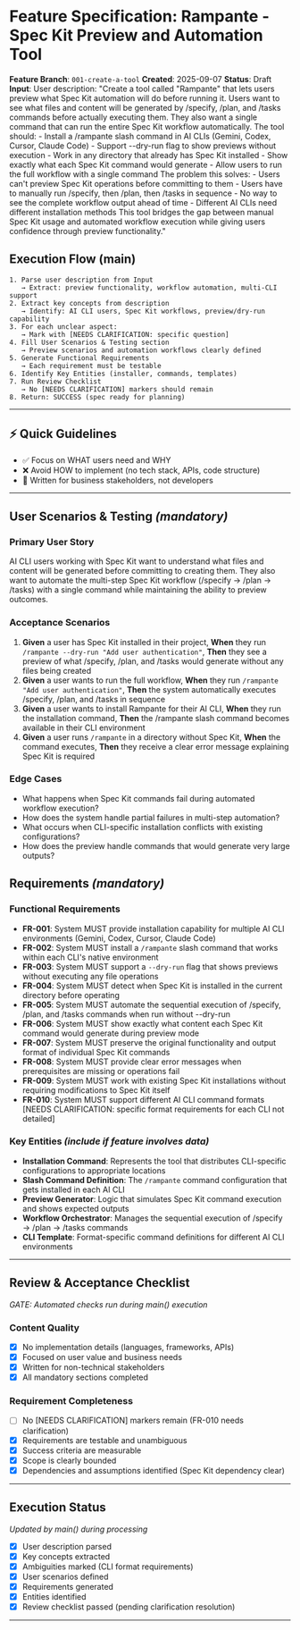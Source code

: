 # Feature Specification: Rampante - Spec Kit Preview and Automation Tool

**Feature Branch**: `001-create-a-tool`
**Created**: 2025-09-07
**Status**: Draft
**Input**: User description: "Create a tool called \"Rampante\" that lets users preview what Spec Kit automation will do before running it. Users want to see what files and content will be generated by /specify, /plan, and /tasks commands before actually executing them. They also want a single command that can run the entire Spec Kit workflow automatically. The tool should: - Install a /rampante slash command in AI CLIs (Gemini, Codex, Cursor, Claude Code) - Support --dry-run flag to show previews without execution - Work in any directory that already has Spec Kit installed - Show exactly what each Spec Kit command would generate - Allow users to run the full workflow with a single command The problem this solves: - Users can't preview Spec Kit operations before committing to them - Users have to manually run /specify, then /plan, then /tasks in sequence - No way to see the complete workflow output ahead of time - Different AI CLIs need different installation methods This tool bridges the gap between manual Spec Kit usage and automated workflow execution while giving users confidence through preview functionality."

## Execution Flow (main)

```
1. Parse user description from Input
   → Extract: preview functionality, workflow automation, multi-CLI support
2. Extract key concepts from description
   → Identify: AI CLI users, Spec Kit workflows, preview/dry-run capability
3. For each unclear aspect:
   → Mark with [NEEDS CLARIFICATION: specific question]
4. Fill User Scenarios & Testing section
   → Preview scenarios and automation workflows clearly defined
5. Generate Functional Requirements
   → Each requirement must be testable
6. Identify Key Entities (installer, commands, templates)
7. Run Review Checklist
   → No [NEEDS CLARIFICATION] markers should remain
8. Return: SUCCESS (spec ready for planning)
```

---

## ⚡ Quick Guidelines

- ✅ Focus on WHAT users need and WHY
- ❌ Avoid HOW to implement (no tech stack, APIs, code structure)
- 👥 Written for business stakeholders, not developers

---

## User Scenarios & Testing _(mandatory)_

### Primary User Story

AI CLI users working with Spec Kit want to understand what files and content will be generated before committing to creating them. They also want to automate the multi-step Spec Kit workflow (/specify → /plan → /tasks) with a single command while maintaining the ability to preview outcomes.

### Acceptance Scenarios

1. **Given** a user has Spec Kit installed in their project, **When** they run `/rampante --dry-run "Add user authentication"`, **Then** they see a preview of what /specify, /plan, and /tasks would generate without any files being created
2. **Given** a user wants to run the full workflow, **When** they run `/rampante "Add user authentication"`, **Then** the system automatically executes /specify, /plan, and /tasks in sequence
3. **Given** a user wants to install Rampante for their AI CLI, **When** they run the installation command, **Then** the /rampante slash command becomes available in their CLI environment
4. **Given** a user runs `/rampante` in a directory without Spec Kit, **When** the command executes, **Then** they receive a clear error message explaining Spec Kit is required

### Edge Cases

- What happens when Spec Kit commands fail during automated workflow execution?
- How does the system handle partial failures in multi-step automation?
- What occurs when CLI-specific installation conflicts with existing configurations?
- How does the preview handle commands that would generate very large outputs?

## Requirements _(mandatory)_

### Functional Requirements

- **FR-001**: System MUST provide installation capability for multiple AI CLI environments (Gemini, Codex, Cursor, Claude Code)
- **FR-002**: System MUST install a `/rampante` slash command that works within each CLI's native environment
- **FR-003**: System MUST support a `--dry-run` flag that shows previews without executing any file operations
- **FR-004**: System MUST detect when Spec Kit is installed in the current directory before operating
- **FR-005**: System MUST automate the sequential execution of /specify, /plan, and /tasks commands when run without --dry-run
- **FR-006**: System MUST show exactly what content each Spec Kit command would generate during preview mode
- **FR-007**: System MUST preserve the original functionality and output format of individual Spec Kit commands
- **FR-008**: System MUST provide clear error messages when prerequisites are missing or operations fail
- **FR-009**: System MUST work with existing Spec Kit installations without requiring modifications to Spec Kit itself
- **FR-010**: System MUST support different AI CLI command formats [NEEDS CLARIFICATION: specific format requirements for each CLI not detailed]

### Key Entities _(include if feature involves data)_

- **Installation Command**: Represents the tool that distributes CLI-specific configurations to appropriate locations
- **Slash Command Definition**: The `/rampante` command configuration that gets installed in each AI CLI
- **Preview Generator**: Logic that simulates Spec Kit command execution and shows expected outputs
- **Workflow Orchestrator**: Manages the sequential execution of /specify → /plan → /tasks commands
- **CLI Template**: Format-specific command definitions for different AI CLI environments

---

## Review & Acceptance Checklist

_GATE: Automated checks run during main() execution_

### Content Quality

- [x] No implementation details (languages, frameworks, APIs)
- [x] Focused on user value and business needs
- [x] Written for non-technical stakeholders
- [x] All mandatory sections completed

### Requirement Completeness

- [ ] No [NEEDS CLARIFICATION] markers remain (FR-010 needs clarification)
- [x] Requirements are testable and unambiguous
- [x] Success criteria are measurable
- [x] Scope is clearly bounded
- [x] Dependencies and assumptions identified (Spec Kit dependency clear)

---

## Execution Status

_Updated by main() during processing_

- [x] User description parsed
- [x] Key concepts extracted
- [x] Ambiguities marked (CLI format requirements)
- [x] User scenarios defined
- [x] Requirements generated
- [x] Entities identified
- [x] Review checklist passed (pending clarification resolution)

---

